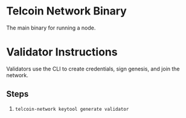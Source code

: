 # Telcoin Network Binary
The main binary for running a node.

# Validator Instructions
Validators use the CLI to create credentials, sign genesis, and join the network.

## Steps
1. `telcoin-network keytool generate validator`